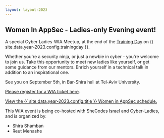 ```yaml
---
layout: layout-2023
---
```


## Women In AppSec - Ladies-only Evening event! 
A special Cyber Ladies-WIA Meetup, at the end of the [Training Day](Training) on {{ site.data.year-2023.config.trainingday }}.

Whether you're a security ninja, or just a newbie in cyber - you're welcome to join us. Take this opportunity to meet new ladies like yourself, or get some guidance from our mentors. Enrich yourself in a technical talk in addition to an inspirational one.

See you on September 5th, in Bar-Shira hall at Tel-Aviv University.

[Please register for a WIA ticket here](Register).


<a id="sched-embed" href="https://{{ site.data.year-2023.config.sched }}/list/descriptions/type/WIA" data-sched-bg="dark">View the {{ site.data.year-2023.config.title }} Women in AppSec schedule.</a>
<script type="text/javascript" src="https://{{ site.data.year-2023.config.sched }}/js/embed.js"></script>


This WIA event is being co-hosted with SheCodes Israel and Cyber-Ladies, and is organized by: 

- Shira Shamban 
- Reut Menashe
